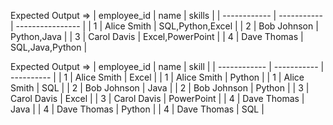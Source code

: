 Expected Output =>
| employee_id  | name        | skills           |
| ------------ | ----------- | ---------------- |
| 1            | Alice Smith | SQL,Python,Excel |
| 2            | Bob Johnson | Python,Java      |
| 3            | Carol Davis | Excel,PowerPoint |
| 4            | Dave Thomas | SQL,Java,Python  |


Expected Output =>
| employee_id  | name        | skill      |
| ------------ | ----------- | ---------- |
| 1            | Alice Smith | Excel      |
| 1            | Alice Smith | Python     |
| 1            | Alice Smith | SQL        |
| 2            | Bob Johnson | Java       |
| 2            | Bob Johnson | Python     |
| 3            | Carol Davis | Excel      |
| 3            | Carol Davis | PowerPoint |
| 4            | Dave Thomas | Java       |
| 4            | Dave Thomas | Python     |
| 4            | Dave Thomas | SQL        |
